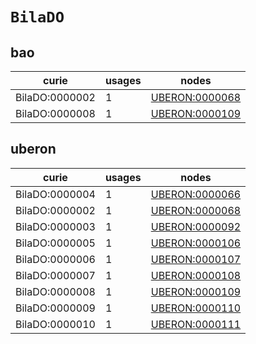 # `BilaDO`

## bao

| curie          |   usages | nodes                                                   |
|----------------|----------|---------------------------------------------------------|
| BilaDO:0000002 |        1 | [UBERON:0000068](https://bioregistry.io/UBERON:0000068) |
| BilaDO:0000008 |        1 | [UBERON:0000109](https://bioregistry.io/UBERON:0000109) |

## uberon

| curie          |   usages | nodes                                                   |
|----------------|----------|---------------------------------------------------------|
| BilaDO:0000004 |        1 | [UBERON:0000066](https://bioregistry.io/UBERON:0000066) |
| BilaDO:0000002 |        1 | [UBERON:0000068](https://bioregistry.io/UBERON:0000068) |
| BilaDO:0000003 |        1 | [UBERON:0000092](https://bioregistry.io/UBERON:0000092) |
| BilaDO:0000005 |        1 | [UBERON:0000106](https://bioregistry.io/UBERON:0000106) |
| BilaDO:0000006 |        1 | [UBERON:0000107](https://bioregistry.io/UBERON:0000107) |
| BilaDO:0000007 |        1 | [UBERON:0000108](https://bioregistry.io/UBERON:0000108) |
| BilaDO:0000008 |        1 | [UBERON:0000109](https://bioregistry.io/UBERON:0000109) |
| BilaDO:0000009 |        1 | [UBERON:0000110](https://bioregistry.io/UBERON:0000110) |
| BilaDO:0000010 |        1 | [UBERON:0000111](https://bioregistry.io/UBERON:0000111) |

